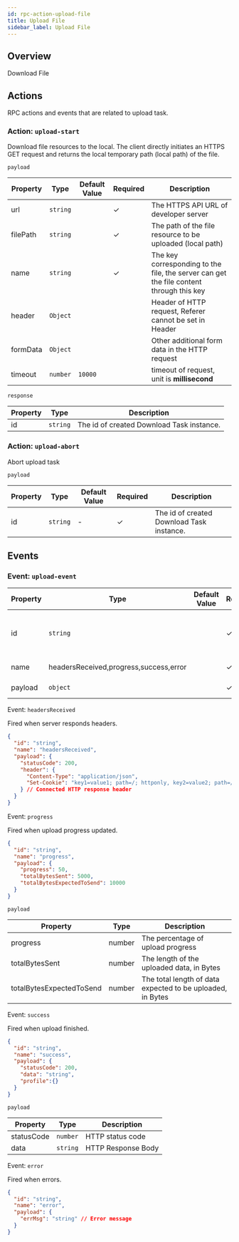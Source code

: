 ```yaml
---
id: rpc-action-upload-file
title: Upload File
sidebar_label: Upload File
---
```



## Overview

Download File

## Actions

RPC actions and events that are related to upload task.

### Action: `upload-start`

Download file resources to the local. The client directly initiates an HTTPS GET request and returns the local temporary path (local path) of the file. 

`payload`

| Property |   Type   | Default Value | Required |                                       Description                                       |
| -------- | -------- | ------------- | -------- | --------------------------------------------------------------------------------------- |
| url      | `string` |               | ✓        | The HTTPS API URL of developer server                                                   |
| filePath | `string` |               | ✓        | The path of the file resource to be uploaded (local path)                               |
| name     | `string` |               | ✓        | The key corresponding to the file, the server can get the file content through this key |
| header   | `Object` |               |          | Header of HTTP request, Referer cannot be set in Header                                 |
| formData | `Object` |               |          | Other additional form data in the HTTP request                                          |
| timeout  | `number` | `10000`       |          | timeout of request, unit is **millisecond**                                             |


`response`

| Property |   Type   |                Description                |
| -------- | -------- | ----------------------------------------- |
| id       | `string` | The id of created Download Task instance. |

### Action: `upload-abort`

Abort upload task

`payload`

| Property |   Type   | Default Value | Required |                Description                |
| -------- | -------- | ------------- | -------- | ----------------------------------------- |
| id       | `string` | -             | ✓        | The id of created Download Task instance. |


## Events

### Event: `upload-event`

| Property |                  Type                  | Default Value | Required |                Description                |
| -------- | -------------------------------------- | ------------- | -------- | ----------------------------------------- |
| id       | `string`                               |               | ✓        | The id of created HTTPS Request instance. |
| name     | headersReceived,progress,success,error |               | ✓        | Name of the event.                        |
| payload  | `object`                               |               | ✓        | Payload of the event.                     |

Event: `headersReceived`

Fired when server responds headers.

```json
{
  "id": "string",
  "name": "headersReceived",
  "payload": {
    "statusCode": 200,
    "header": {
      "Content-Type": "application/json",
      "Set-Cookie": "key1=value1; path=/; httponly, key2=value2; path=/; httponly",
    } // Connected HTTP response header
  }
}
```

Event: `progress`

Fired when upload progress updated.

```json
{
  "id": "string",
  "name": "progress",
  "payload": {
    "progress": 50,
    "totalBytesSent": 5000,
    "totalBytesExpectedToSend": 10000
  }
}
```

`payload`

|         Property         |  Type  |                        Description                         |
| ------------------------ | ------ | ---------------------------------------------------------- |
| progress                 | number | The percentage of upload progress                          |
| totalBytesSent           | number | The length of the uploaded data, in Bytes                  |
| totalBytesExpectedToSend | number | The total length of data expected to be uploaded, in Bytes |

Event: `success`

Fired when upload finished.

```json
{
  "id": "string",
  "name": "success",
  "payload": {
    "statusCode": 200,
    "data": "string",
    "profile":{}
  }
}
```

`payload`

|  Property  |   Type   |    Description     |
| ---------- | -------- | ------------------ |
| statusCode | `number` | HTTP status code   |
| data       | `string` | HTTP Response Body |

Event: `error`

Fired when errors.

```json
{
  "id": "string",
  "name": "error",
  "payload": {
    "errMsg": "string" // Error message
  }
}
```
